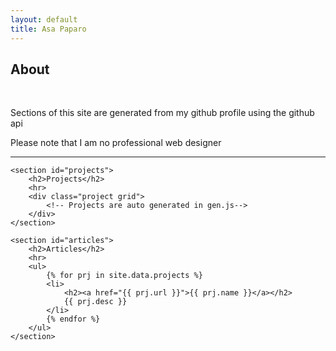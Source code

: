 ```yaml
---
layout: default
title: Asa Paparo
---
```


<main>
    <section id="about">
        <h2>About</h2>
        <br>
        <p>Sections of this site are generated from my github profile using the github api</p>
        <p>Please note that I am no professional web designer</p>
        <hr>
        <div class="project container">
            <!-- About is auto generated in gen.js-->
        </div>
    </section>

    <section id="projects">
        <h2>Projects</h2>
        <hr>
        <div class="project grid">
            <!-- Projects are auto generated in gen.js-->
        </div>
    </section>

    <section id="articles">
        <h2>Articles</h2>
        <hr>
        <ul>
            {% for prj in site.data.projects %}
            <li>
                <h2><a href="{{ prj.url }}">{{ prj.name }}</a></h2>
                {{ prj.desc }}
            </li>
            {% endfor %}
        </ul>
    </section>
</main>

<script src="old/scripts/gen.js"></script>
